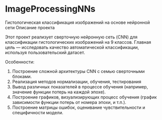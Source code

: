 # ImageProcessingNNs
Гистологическая классификация изображений на основе нейронной сети
Описание проекта

Этот проект реализует сверточную нейронную сеть (CNN) для классификации гистологических изображений на 9 классов. Главная цель — исследовать качество автоматической классификации, используя пользовательский датасет.

Особенности:
1. Построение сложной архитектуры CNN с семью сверточными блоками.
2. Реализация методов нормализации, обучения, тестирования
3. Вывод различных показателей в процессе обучения (например, значение функции потерь на каждой эпохе).
4. Построение графиков, визуализирующих процесс обучения (график зависимости функции потерь от номера эпохи, и т.п.).
5. Построение матрицы ошибок, оценивание чувствительности и специфичности модели.

